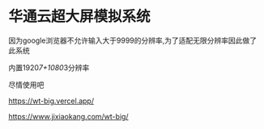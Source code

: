 # 华通云超大屏模拟系统

因为google浏览器不允许输入大于9999的分辨率,为了适配无限分辨率因此做了此系统

内置1920*7+1080*3分辨率

尽情使用吧


https://wt-big.vercel.app/


https://www.jixiaokang.com/wt-big/